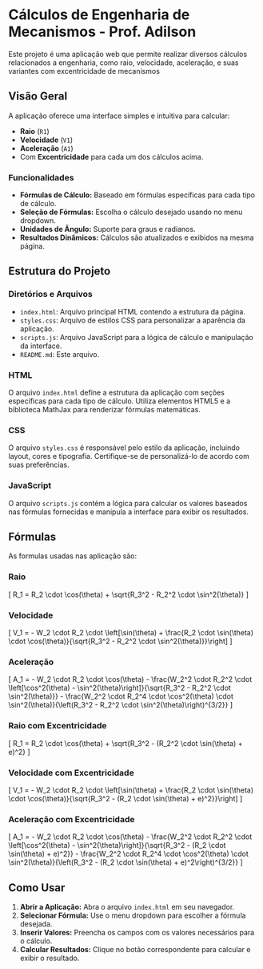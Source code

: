 # Cálculos de Engenharia de Mecanismos - Prof. Adilson

Este projeto é uma aplicação web que permite realizar diversos cálculos relacionados a engenharia, como raio, velocidade, aceleração, e suas variantes com excentricidade de mecanismos

## Visão Geral

A aplicação oferece uma interface simples e intuitiva para calcular:
- **Raio** (`R1`)
- **Velocidade** (`V1`)
- **Aceleração** (`A1`)
- Com **Excentricidade** para cada um dos cálculos acima.

### Funcionalidades

- **Fórmulas de Cálculo:** Baseado em fórmulas específicas para cada tipo de cálculo.
- **Seleção de Fórmulas:** Escolha o cálculo desejado usando no menu dropdown.
- **Unidades de Ângulo:** Suporte para graus e radianos.
- **Resultados Dinâmicos:** Cálculos são atualizados e exibidos na mesma página.

## Estrutura do Projeto

### Diretórios e Arquivos

- `index.html`: Arquivo principal HTML contendo a estrutura da página.
- `styles.css`: Arquivo de estilos CSS para personalizar a aparência da aplicação.
- `scripts.js`: Arquivo JavaScript para a lógica de cálculo e manipulação da interface.
- `README.md`: Este arquivo.

### HTML

O arquivo `index.html` define a estrutura da aplicação com seções específicas para cada tipo de cálculo. Utiliza elementos HTML5 e a biblioteca MathJax para renderizar fórmulas matemáticas.

### CSS

O arquivo `styles.css` é responsável pelo estilo da aplicação, incluindo layout, cores e tipografia. Certifique-se de personalizá-lo de acordo com suas preferências.

### JavaScript

O arquivo `scripts.js` contém a lógica para calcular os valores baseados nas fórmulas fornecidas e manipula a interface para exibir os resultados.

## Fórmulas

As formulas usadas nas aplicação são:

### Raio

\[ R_1 = R_2 \cdot \cos(\theta) + \sqrt{R_3^2 - R_2^2 \cdot \sin^2(\theta)} \]

### Velocidade

\[ V_1 = - W_2 \cdot R_2 \cdot \left[\sin(\theta) + \frac{R_2 \cdot \sin(\theta) \cdot \cos(\theta)}{\sqrt{R_3^2 - R_2^2 \cdot \sin^2(\theta)}}\right] \]

### Aceleração

\[ A_1 = - W_2 \cdot R_2 \cdot \cos(\theta) - \frac{W_2^2 \cdot R_2^2 \cdot \left[\cos^2(\theta) - \sin^2(\theta)\right]}{\sqrt{R_3^2 - R_2^2 \cdot \sin^2(\theta)}} - \frac{W_2^2 \cdot R_2^4 \cdot \cos^2(\theta) \cdot \sin^2(\theta)}{\left(R_3^2 - R_2^2 \cdot \sin^2(\theta)\right)^{3/2}} \]

### Raio com Excentricidade

\[ R_1 = R_2 \cdot \cos(\theta) + \sqrt{R_3^2 - (R_2^2 \cdot \sin(\theta) + e)^2} \]

### Velocidade com Excentricidade

\[ V_1 = - W_2 \cdot R_2 \cdot \left[\sin(\theta) + \frac{R_2 \cdot \sin(\theta) \cdot \cos(\theta)}{\sqrt{R_3^2 - (R_2 \cdot \sin(\theta) + e)^2}}\right] \]

### Aceleração com Excentricidade

\[ A_1 = - W_2 \cdot R_2 \cdot \cos(\theta) - \frac{W_2^2 \cdot R_2^2 \cdot \left[\cos^2(\theta) - \sin^2(\theta)\right]}{\sqrt{R_3^2 - (R_2 \cdot \sin(\theta) + e)^2}} - \frac{W_2^2 \cdot R_2^4 \cdot \cos^2(\theta) \cdot \sin^2(\theta)}{\left(R_3^2 - (R_2 \cdot \sin(\theta) + e)^2\right)^{3/2}} \]

## Como Usar

1. **Abrir a Aplicação:** Abra o arquivo `index.html` em seu navegador.
2. **Selecionar Fórmula:** Use o menu dropdown para escolher a fórmula desejada.
3. **Inserir Valores:** Preencha os campos com os valores necessários para o cálculo.
4. **Calcular Resultados:** Clique no botão correspondente para calcular e exibir o resultado.
